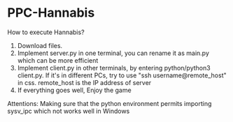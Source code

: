 # PPC-Hannabis
How to execute Hannabis?
1. Download files.
2. Implement server.py in one terminal, you can rename it as main.py which can be more efficient
3. Implement client.py in other terminals, by entering python/python3 client.py. If it's in different PCs, try to use "ssh username@remote_host" in css.
   remote_host is the IP address of server
4. If everything goes well, Enjoy the game

Attentions:
Making sure that the python environment permits importing sysv_ipc which not works well in Windows

